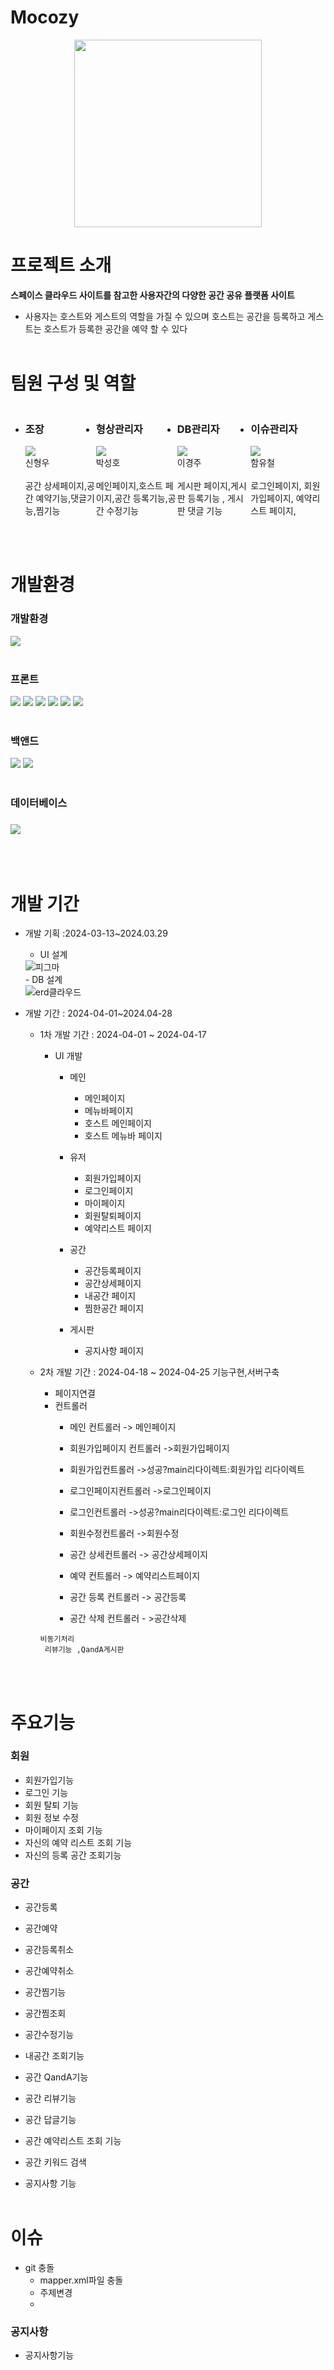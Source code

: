 # Mocozy
<div align="center"><img style="width:300px; height:300px;" src="https://github.com/DrinkUpWater/mocozy/webapp/resources/teo/img/mocozy_main.PNG"></div>


# 프로젝트 소개

**스페이스 클라우드 사이트를 참고한 사용자간의 다양한 공간 공유  플랫폼 사이트**
- 사용자는 호스트와 게스트의 역할을 가질 수 있으며 호스트는 공간을 등록하고 게스트는 호스트가 등록한 공간을 예약 할 수 있다
<br><br>

        
# 팀원 구성 및 역할

<div>
   <ul style="display:flex;  justify-content:space-between; ">
    <li>
        <h3>조장</h3>
        <div><img src="https://github.com/DrinkUpWater/semiProject/assets/86289260/c1b017a9-67e7-480c-9625-c2a3adc5e3a1"></div>
        <div>신형우</div><br>
        <div>공간 상세페이지,공간 예약기능,댓글기능,찜기능</div>
    </li><br>
    <li>
        <h3>형상관리자</h3>
        <div><img src="https://github.com/DrinkUpWater/semiProject/assets/86289260/f194d1d2-85af-4397-bc29-7eb8bb11dfd6"></div>
        <div>박성호</div><br>
        <div>메인페이지,호스트 페이지,공간 등록기능,공간 수정기능</div>
    </li><br>
    <li>
        <h3>DB관리자</h3>
        <div><img src="https://github.com/DrinkUpWater/semiProject/assets/86289260/4845e3ca-eae7-4eb8-bc44-2b927bb66b2a"></div>
        <div>이경주</div><br>
        <div>게시판 페이지,게시판 등록기능 , 게시판 댓글 기능</div>
    </li><br>
    <li>
        <h3>이슈관리자</h3>
        <div><img src="https://github.com/DrinkUpWater/semiProject/assets/86289260/bd97b5a0-81af-433e-b5e2-8a877b751e3b"></div>
        <div>함유철</div><br>
        <div>로그인페이지, 회원가입페이지, 예약리스트 페이지, </div>
    </li>
    </ul>
</div>
<br><br>


<div><h1>개발환경</h1></div>

<div>
    <h3>개발환경</h3>
    <img src="https://img.shields.io/badge/ECLIPSE-2C2255?style=for-the-badge&logo=ECLIPSE&logoColor=white">

</div>
<br>
<div> 

<h3>프론트</h3>
<img src="https://img.shields.io/badge/html5-E34F26?style=for-the-badge&logo=html5&logoColor=white">
<img src="https://img.shields.io/badge/JavaScript-F7DF1E?style=for-the-badge&logo=JavaScript&logoColor=white">
<img src="https://img.shields.io/badge/Css-1572B6?style=for-the-badge&logo=CSS3&logoColor=white">
<img src="https://img.shields.io/badge/JQUERY-0769AD?style=for-the-badge&logo=JQuery&logoColor=white">
<img src="https://img.shields.io/badge/Bootstrap-7952B3?style=for-the-badge&logo=Bootstrap&logoColor=white">
<img src="https://img.shields.io/badge/EJS-B4CA65?style=for-the-badge&logo=EJS&logoColor=white">
</div>

<br>
<div>

<h3>백앤드</h3>
<img src="https://img.shields.io/badge/JAVA-1071D3?style=for-the-badge&logo=JOPLIN&logoColor=white">
<img src="https://img.shields.io/badge/JSON-000000?style=for-the-badge&logo=JSON&logoColor=white">
</div>

<br>
<div>
    <h3>데이터베이스<h3>
    <img src="https://img.shields.io/badge/Oracle-F80000?style=for-the-badge&logo=Oracle&logoColor=white">
</div>
<br><br>


# 개발 기간
- 개발 기획 :2024-03-13~2024.03.29
    - UI 설계
     <div>
        <img src="#" alt="피그마">
     </div>
    - DB 설계
     <div>
        <img scr="#" alt="erd클라우드">
     </div>

- 개발 기간 : 2024-04-01~2024.04-28
    - 1차 개발 기간 : 2024-04-01 ~ 2024-04-17
        - UI 개발
            - 메인
                - 메인페이지
                - 메뉴바페이지
                - 호스트 메인페이지
                - 호스트 메뉴바 페이지
            - 유저
                - 회원가입페이지
                - 로그인페이지
                - 마이페이지
                - 회원탈퇴페이지
                - 예약리스트 페이지

            - 공간
                - 공간등록페이지
                - 공간상세페이지
                - 내공간 페이지
                - 찜한공간 페이지
            - 게시판
                - 공지사항 페이지
            
            


    - 2차 개발 기간 : 2024-04-18 ~ 2024-04-25
        기능구현,서버구축


        - 페이지연결
        - 컨트롤러
          - 메인 컨트롤러 -> 메인페이지
          - 회원가입페이지 컨트롤러 ->회원가입페이지
          - 회원가입컨트롤러 ->성공?main리다이렉트:회원가입 리다이렉트
          - 로그인페이지컨트롤러 ->로그인페이지
          - 로그인컨트롤러 ->성공?main리다이렉트:로그인 리다이렉트
          - 회원수정컨트롤러 ->회원수정

          - 공간 상세컨트롤러 -> 공간상세페이지
          - 예약 컨트롤러 -> 예약리스트페이지
          - 공간 등록 컨트롤러 -> 공간등록
          - 공간 삭제 컨트롤러 - >공간삭제
    

        ```
        비동기처리
         리뷰기능 ,QandA게시판 
        
        ``` 
<div>


<br><br>
<h1>주요기능</h1>
<h3>회원</h1>

- 회원가입기능
- 로그인 기능
- 회원 탈퇴 기능
- 회원 정보 수정
- 마이페이지 조회 기능
- 자신의 예약 리스트 조회 기능
- 자신의 등록 공간 조회기능

  
<h3>공간</h3>

  - 공간등록

  - 공간예약
  - 공간등록취소
  - 공간예약취소
  - 공간찜기능
  - 공간찜조회
  - 공간수정기능
  - 내공간 조회기능
  - 공간 QandA기능
  - 공간 리뷰기능
  - 공간 답글기능
  - 공간 예약리스트 조회 기능
  - 공간 키워드 검색
  - 공지사항 기능
<br><br>


# 이슈
  - git 충돌
    -  mapper.xml파일 충돌
    -  주제변경
    -  

<h3>공지사항</h3>

- 공지사항기능

</div>


<div>
    <img>

</div>
